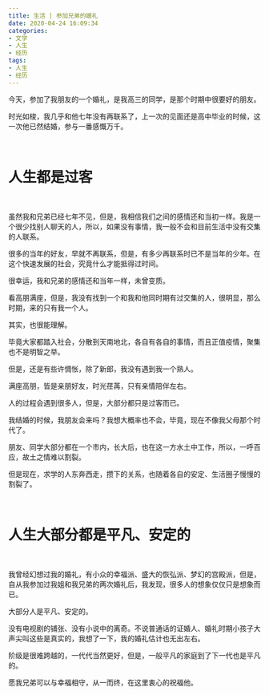 ```yaml
---
title: 生活 | 参加兄弟的婚礼
date: 2020-04-24 16:09:34
categories:
- 文学
- 人生
- 经历
tags:
- 人生
- 经历
---
```

今天，参加了我朋友的一个婚礼，是我高三的同学，是那个时期中很要好的朋友。

时光如梭，我几乎和他七年没有再联系了，上一次的见面还是高中毕业的时候，这一次他已然结婚，参与一番感慨万千。

<!-- more -->

<br/>

# 人生都是过客

<br/>

虽然我和兄弟已经七年不见，但是，我相信我们之间的感情还和当初一样。我是一个很少找别人聊天的人，所以，如果没有事情，我一般不会和目前生活中没有交集的人联系。

很多的当年的好友，早就不再联系，但是，有多少再联系时已不是当年的少年。在这个快速发展的社会，究竟什么才能抵得过时间。

很幸运，我和兄弟的感情还和当年一样，未曾变质。

看高朋满座，但是，我没有找到一个和我和他同时期有过交集的人，很明显，那么时期，来的只有我一个人。

其实，也很能理解。

毕竟大家都踏入社会，分散到天南地北，各自有各自的事情，而且正值疫情，聚集也不是明智之举。

但是，还是有些许惆怅，除了新郎，我没有遇到我一个熟人。

满座高朋，皆是亲朋好友，时光荏苒，只有亲情陪伴左右。

人的过程会遇到很多人，但是，大部分都只是过客而已。

我结婚的时候，我朋友会来吗？我想大概率也不会，毕竟，现在不像我父母那个时代了。

朋友、同学大部分都在一个市内，长大后，也在这一方水土中工作，所以，一呼百应，故土之情难以割裂。

但是现在，求学的人东奔西走，攒下的关系，也随着各自的安定、生活圈子慢慢的割裂了。

<br/>

# 人生大部分都是平凡、安定的

<br/>

我曾经幻想过我的婚礼，有小众的幸福派、盛大的恢弘派、梦幻的宫殿派，但是，自从我参加过我姐和我兄弟的两次婚礼后，我发现，很多人的想象仅仅只是想象而已。

大部分人是平凡、安定的。

没有电视剧的铺张、没有小说中的离奇。不说普通话的证婚人、婚礼时期小孩子大声尖叫这些是真实的，我想了一下，我的婚礼估计也无出左右。

阶级是很难跨越的，一代代当然更好，但是，一般平凡的家庭到了下一代也是平凡的。

愿我兄弟可以与幸福相守，从一而终，在这里衷心的祝福他。

